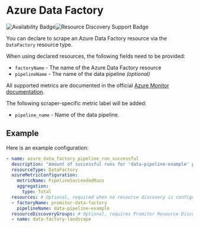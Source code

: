 # Azure Data Factory

![Availability Badge](https://img.shields.io/badge/Available%20Starting-v2.5-green.svg)![Resource Discovery Support Badge](https://img.shields.io/badge/Support%20for%20Resource%20Discovery-Yes-green.svg)

You can declare to scrape an Azure Data Factory resource via the `DataFactory` resource
type.

When using declared resources, the following fields need to be provided:

- `factoryName` - The name of the Azure Data Factory resource
- `pipelineName` - The name of the data pipeline *(optional)*

All supported metrics are documented in the official [Azure Monitor documentation](https://docs.microsoft.com/en-us/azure/azure-monitor/essentials/metrics-supported#microsoftdatafactoryfactories).

The following scraper-specific metric label will be added:

- `pipeline_name` - Name of the data pipeline.

## Example

Here is an example configuration:

```yaml
- name: azure_data_factory_pipeline_run_successful
  description: "Amount of successful runs for 'data-pipeline-example' pipline in Azure Data Factory"
  resourceType: DataFactory
  azureMetricConfiguration:
    metricName: PipelineSucceededRuns
    aggregation:
      type: Total
  resources: # Optional, required when no resource discovery is configured
  - factoryName: promitor-data-factory
    pipelineName: data-pipeline-example
  resourceDiscoveryGroups: # Optional, requires Promitor Resource Discovery agent (https://promitor.io/concepts/how-it-works#using-resource-discovery)
  - name: data-factory-landscape
```
